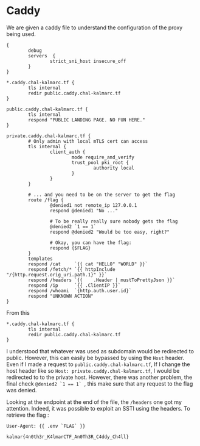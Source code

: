# Caddy

We are given a caddy file to understand the configuration of the proxy being used.

```
{
        debug
        servers  {
                strict_sni_host insecure_off
        }
}

*.caddy.chal-kalmarc.tf {
        tls internal
        redir public.caddy.chal-kalmarc.tf
}

public.caddy.chal-kalmarc.tf {
        tls internal
        respond "PUBLIC LANDING PAGE. NO FUN HERE."
}

private.caddy.chal-kalmarc.tf {
        # Only admin with local mTLS cert can access
        tls internal {
                client_auth {
                        mode require_and_verify
                        trust_pool pki_root {
                                authority local
                        }
                }
        }

        # ... and you need to be on the server to get the flag
        route /flag {
                @denied1 not remote_ip 127.0.0.1
                respond @denied1 "No ..."

                # To be really really sure nobody gets the flag
                @denied2 `1 == 1`
                respond @denied2 "Would be too easy, right?"

                # Okay, you can have the flag:
                respond {$FLAG}
        }
        templates
        respond /cat     `{{ cat "HELLO" "WORLD" }}`
        respond /fetch/* `{{ httpInclude "/{http.request.orig_uri.path.1}" }}`
        respond /headers `{{    .Header | mustToPrettyJson }}`
        respond /ip      `{{ .ClientIP }}`
        respond /whoami  `{http.auth.user.id}`
        respond "UNKNOWN ACTION"
}
```

From this

```
*.caddy.chal-kalmarc.tf {
        tls internal
        redir public.caddy.chal-kalmarc.tf
}
```
I understood that whatever was used as subdomain would be redirected to public. However, this can easily be bypassed by using the `Host` header. Even if I made a request to `public.caddy.chal-kalmarc.tf`, If I change the host header like so `Host: private.caddy.chal-kalmarc.tf`, I would be redirected to to the private host. However, there was another problem, the final check ```@denied2 `1 == 1` ```, this make sure that any request to the flag was denied. 

Looking at the endpoint at the end of the file, the `/headers` one got my attention. Indeed, it was possible to exploit an SSTI using the headers. To retrieve the flag :

```
User-Agent: {{ .env `FLAG` }}
```

`kalmar{4n0th3r_K4lmarCTF_An0Th3R_C4ddy_Ch4ll}`
